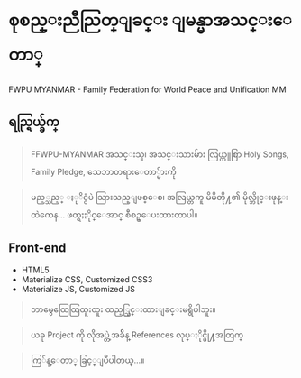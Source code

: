 # စုစည္းညီညြတ္ျခင္း ျမန္မာအသင္းေတာ္

FWPU MYANMAR - Family Federation for World Peace and Unification MM

## ရည္ရြယ္ခ်က္

> FFWPU-MYANMAR အသင္းသူ၊ အသင္းသားမ်ား လြယ္ကူစြာ Holy Songs, Family Pledge, သေဘာတရားေတာ္မ်ားကို

> မည့္သည့္ ႏုိင္ငံပဲ သြားသည္ျဖစ္ေစ၊ အလြယ္တကူ မိမိတို႔၏ မိုလ္ဘိုင္းဖုန္းထဲကေန... ဖတ္ရႈႏိုင္ေအာင္ စီစဥ္ေပးထားတာပါ။

## Front-end
- HTML5
- Materialize CSS, Customized CSS3
- Materialize JS, Customized JS

> ဘာမွေထြေထြထူးထူး ထည့္သြင္းထားျခင္းမရွိပါဘူး။

> ယခု Project ကို လိုအပ္တဲ့အခ်ိန္ References လုပ္ႏိုင္ဖို႔အတြက္

> ကြ်န္ေတာ္ ခြင့္ျပဳပါတယ္...။
